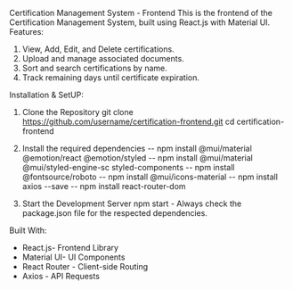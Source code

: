 Certification Management System - Frontend
This is the frontend of the Certification Management System, built using React.js with Material UI.
Features:

1. View, Add, Edit, and Delete certifications.
2. Upload and manage associated documents.
3. Sort and search certifications by name.
4. Track remaining days until certificate expiration.

Installation & SetUP:

1. Clone the Repository
   git clone https://github.com/username/certification-frontend.git
   cd certification-frontend

2. Install the required dependencies
   -- npm install @mui/material @emotion/react @emotion/styled
   -- npm install @mui/material @mui/styled-engine-sc styled-components
   -- npm install @fontsource/roboto
   -- npm install @mui/icons-material
   -- npm install axios --save
   -- npm install react-router-dom

3. Start the Development Server
   npm start - Always check the package.json file for the respected dependencies.

Built With:

- React.js- Frontend Library
- Material UI- UI Components
- React Router - Client-side Routing
- Axios - API Requests
